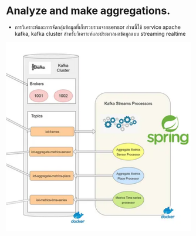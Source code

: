 # Analyze and make aggregations.
- การวิเคราะห์และการจัดกลุ่มข้อมูลที่เก็บรวบรวมจากsensor ส่วนนี้ใช้ service apache kafka, kafka cluster  สำหรับวิเคราะห์และประมวลผลข้อมูลแบบ streaming realtime

![Example Image](analyze.png)
